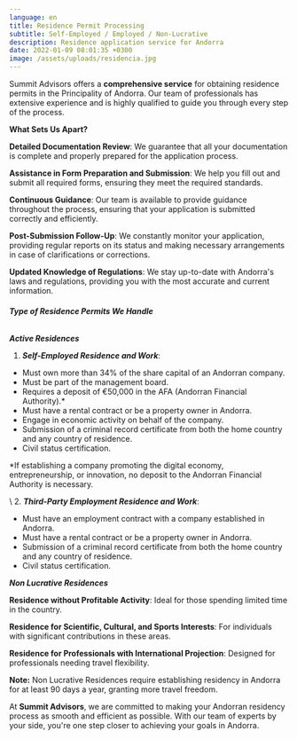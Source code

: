 ```yaml
---
language: en
title: Residence Permit Processing
subtitle: Self-Employed / Employed / Non-Lucrative
description: Residence application service for Andorra
date: 2022-01-09 08:01:35 +0300
image: /assets/uploads/residencia.jpg
---
```

Summit Advisors offers a **comprehensive service** for obtaining residence permits in the Principality of Andorra. Our team of professionals has extensive experience and is highly qualified to guide you through every step of the process.

**What Sets Us Apart?**

**Detailed Documentation Review**: We guarantee that all your documentation is complete and properly prepared for the application process.

**Assistance in Form Preparation and Submission**: We help you fill out and submit all required forms, ensuring they meet the required standards.

**Continuous Guidance**: Our team is available to provide guidance throughout the process, ensuring that your application is submitted correctly and efficiently.

**Post-Submission Follow-Up**: We constantly monitor your application, providing regular reports on its status and making necessary arrangements in case of clarifications or corrections.

**Updated Knowledge of Regulations**: We stay up-to-date with Andorra's laws and regulations, providing you with the most accurate and current information.

###### **Type of Residence Permits We Handle**

***Active Residences***

1. ***Self-Employed Residence and Work***:

* Must own more than 34% of the share capital of an Andorran company.
* Must be part of the management board.
* Requires a deposit of €50,000 in the AFA (Andorran Financial Authority).*
* Must have a rental contract or be a property owner in Andorra.
* Engage in economic activity on behalf of the company.
* Submission of a criminal record certificate from both the home country and any country of residence.
* Civil status certification.

\*If establishing a company promoting the digital economy, entrepreneurship, or innovation, no deposit to the Andorran Financial Authority is necessary.

\    2. ***Third-Party Employment Residence and Work***:

* Must have an employment contract with a company established in Andorra.
* Must have a rental contract or be a property owner in Andorra.
* Submission of a criminal record certificate from both the home country and any country of residence.
* Civil status certification.

***Non Lucrative Residences***

**Residence without Profitable Activity**: Ideal for those spending limited time in the country.

**Residence for Scientific, Cultural, and Sports Interests**: For individuals with significant contributions in these areas.

**Residence for Professionals with International Projection**: Designed for professionals needing travel flexibility.

**Note:** Non Lucrative Residences require establishing residency in Andorra for at least 90 days a year, granting more travel freedom.

At **Summit Advisors**, we are committed to making your Andorran residency process as smooth and efficient as possible. With our team of experts by your side, you're one step closer to achieving your goals in Andorra.